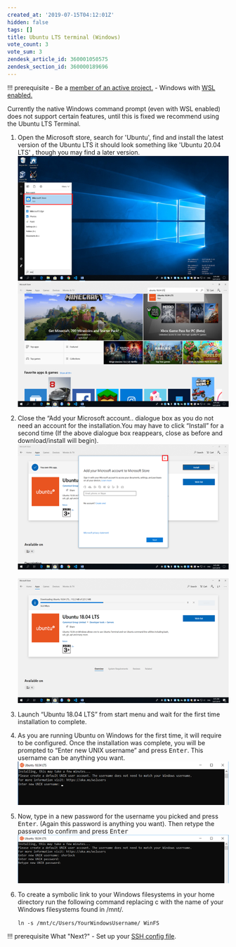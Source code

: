 ```yaml
---
created_at: '2019-07-15T04:12:01Z'
hidden: false
tags: []
title: Ubuntu LTS terminal (Windows)
vote_count: 3
vote_sum: 3
zendesk_article_id: 360001050575
zendesk_section_id: 360000189696
---
```


!!! prerequisite
     -   Be a [member of an active project.](https://support.nesi.org.nz/hc/en-gb/articles/360000693896-Applying-to-join-a-NeSI-project)
     -   Windows with [WSL enabled.](../../Scientific_Computing/Terminal_Setup/Windows_Subsystem_for_Linux_WSL.md)

Currently the native Windows command prompt (even with WSL enabled) does
not support certain features, until this is fixed we recommend using the
Ubuntu LTS Terminal.

1. Open the Microsoft store, search for 'Ubuntu', find and install the
    latest version of the Ubuntu LTS it should look something like
    'Ubuntu 20.04 LTS' , though you may find a later version.  
    ![ubuntu5.png](../../assets/images/Ubuntu_LTS_terminal_Windows.png)
    ![ubuntu6.png](../../assets/images/Ubuntu_LTS_terminal_Windows_0.png)  
2. Close the “Add your Microsoft account.. dialogue box as you do not
    need an account for the installation.You may have to click “Install”
    for a second time (If the above dialogue box reappears, close as
    before and download/install will begin).  
    ![ubuntu3.png](../../assets/images/Ubuntu_LTS_terminal_Windows_1.png)
     ![ubuntu4.png](../../assets/images/Ubuntu_LTS_terminal_Windows_2.png)  
3. Launch “Ubuntu 18.04 LTS” from start menu and wait for the first
    time installation to complete.
4. As you are running Ubuntu on Windows for the first time, it will
    require to be configured. Once the installation was complete, you
    will be prompted to “Enter new UNIX username” and press
    <kbd>Enter</kbd>. This username can be anything you want.  
    ![ubuntu1.png](../../assets/images/Ubuntu_LTS_terminal_Windows_3.png)  
5. Now, type in a new password for the username you picked and press
    <kbd>Enter</kbd>. (Again this password is anything you want). Then
    retype the password to confirm and press <kbd>Enter</kbd>  
    ![ubuntu2.png](../../assets/images/Ubuntu_LTS_terminal_Windows_4.png)
6. To create a symbolic link to your Windows filesystems in your home
    directory run the following command replacing c with the name of
    your Windows filesystems found in /mnt/.

    ``` sl
    ln -s /mnt/c/Users/YourWindowsUsername/ WinFS
    ```

!!! prerequisite What "Next?"
     -   Set up your [SSH config file](../../Scientific_Computing/Terminal_Setup/Standard_Terminal_Setup.md).
